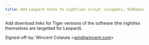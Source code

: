 ```yaml
---
title: Add Leopard notes to nightlies script (snippets, 91dbeaa)
---
```


Add download links for Tiger versions of the software (the nightlies themselves are targetted for Leopard).

Signed-off-by: Wincent Colaiuta &lt;win@wincent.com&gt;
